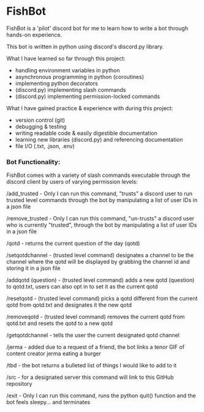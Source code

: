 # FishBot

FishBot is a 'pilot' discord bot for me to learn how to write a bot through hands-on experience.

This bot is written in python using discord's discord.py library.

What I have learned so far through this project:
- handling environment variables in python
- asynchronous programming in python (coroutines)
- implementing python decorators
- (discord.py) implementing slash commands
- (discord.py) implementing permission-locked commands

What I have gained practice & experience with during this project:
- version control (git)
- debugging & testing
- writing readable code & easily digestible documentation
- learning new libraries (discord.py) and referencing documentation
- file I/O (.txt, .json, .env)

### Bot Functionality:
FishBot comes with a variety of slash commands executable through the discord client by users of varying permission levels:

/add_trusted - Only I can run this command, "trusts" a discord user to run trusted level commands through the bot by manipulating a list  of user IDs in a json file

/remove_trusted - Only I can run this command, "un-trusts" a discord user who is currently "trusted", through the bot by manipulating a list of user IDs in a json file

/qotd - returns the current question of the day (qotd)

/setqotdchannel - (trusted level command) designates a channel to be the channel where the qotd will be displayed by grabbing the channel id and storing it in a json file

/addqotd (question) - (trusted level command) adds a new qotd (question) to qotd.txt, users can also opt in to set it as the current qotd

/resetqotd - (trusted level command) picks a qotd different from the current qotd from qotd.txt and designates it the new qotd

/removeqotd - (trusted level command) removes the current qotd from qotd.txt and resets the qotd to a new qotd

/getqotdchannel - tells the user the current designated qotd channel

/jerma - added due to a request of a friend, the bot links a tenor GIF of content creator jerma eating a burger

/tbd - the bot returns a bulleted list of things I would like to add to it

/src - for a designated server this command will link to this GitHub repository

/exit - Only I can run this command, runs the python quit() function and the bot feels sleepy... and terminates
